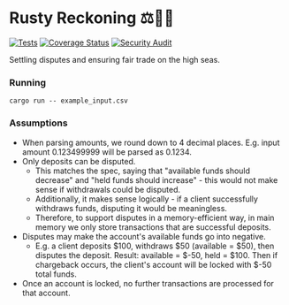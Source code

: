 # Rusty Reckoning ⚖️🏴‍☠️
[![Tests](https://github.com/KasparasMasiukas/rusty-reckoning/actions/workflows/tests.yml/badge.svg)](https://github.com/KasparasMasiukas/rusty-reckoning/actions/workflows/tests.yml)
[![Coverage Status](https://coveralls.io/repos/github/KasparasMasiukas/rusty-reckoning/badge.svg?branch=master)](https://coveralls.io/github/KasparasMasiukas/rusty-reckoning?branch=master)
[![Security Audit](https://github.com/KasparasMasiukas/rusty-reckoning/actions/workflows/security.yml/badge.svg)](https://github.com/KasparasMasiukas/rusty-reckoning/actions/workflows/security.yml)

Settling disputes and ensuring fair trade on the high seas. 

### Running
```
cargo run -- example_input.csv
```

### Assumptions
* When parsing amounts, we round down to 4 decimal places. E.g. input amount 0.123499999 will be parsed as 0.1234.
* Only deposits can be disputed.
    * This matches the spec, saying that "available funds should decrease" and "held funds should increase" - this would not make sense if withdrawals could be disputed.
    * Additionally, it makes sense logically - if a client successfully withdraws funds, disputing it would be meaningless.
    * Therefore, to support disputes in a memory-efficient way, in main memory we only store transactions that are successful deposits.
* Disputes may make the account's available funds go into negative.
    * E.g. a client deposits $100, withdraws $50 (available = $50), then disputes the deposit. Result: available = $-50, held = $100. Then if chargeback occurs, the client's account will be locked with $-50 total funds.
* Once an account is locked, no further transactions are processed for that account.